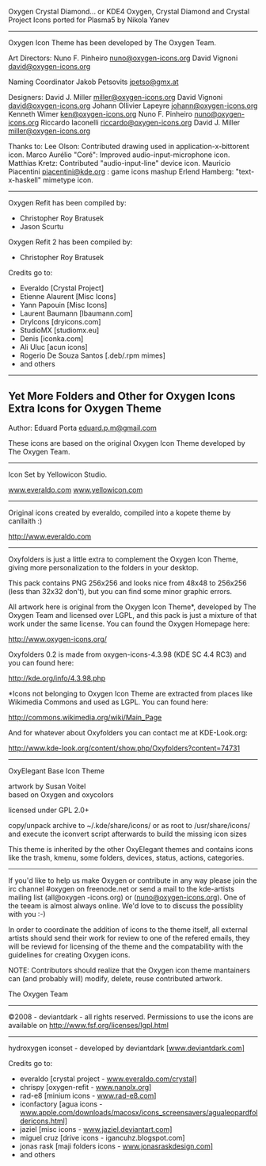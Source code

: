 Oxygen Crystal Diamond...  or KDE4 Oxygen, Crystal Diamond and Crystal Project Icons ported for Plasma5 by Nikola Yanev

******************************************************************************************

Oxygen Icon Theme has been developed by The Oxygen Team.

Art Directors:
Nuno F. Pinheiro <nuno@oxygen-icons.org>
David Vignoni <david@oxygen-icons.org>

Naming Coordinator
Jakob Petsovits <jpetso@gmx.at>

Designers:
David J. Miller <miller@oxygen-icons.org>
David Vignoni <david@oxygen-icons.org>
Johann Ollivier Lapeyre <johann@oxygen-icons.org>
Kenneth Wimer <ken@oxygen-icons.org> 
Nuno F. Pinheiro <nuno@oxygen-icons.org>
Riccardo Iaconelli <riccardo@oxygen-icons.org>
David J. Miller <miller@oxygen-icons.org>

Thanks to:
Lee Olson: Contributed drawing used in application-x-bittorent icon.
Marco Aurélio "Coré": Improved audio-input-microphone icon.
Matthias Kretz: Contributed "audio-input-line" device icon.
Mauricio Piacentini <piacentini@kde.org> : game icons mashup
Erlend Hamberg: "text-x-haskell" mimetype icon.

********************************************************************

Oxygen Refit has been compiled by:
* Christopher Roy Bratusek
* Jason Scurtu

Oxygen Refit 2 has been compiled by:
* Christopher Roy Bratusek

Credits go to:
* Everaldo [Crystal Project]
* Etienne Alaurent [Misc Icons]
* Yann Papouin [Misc Icons]
* Laurent Baumann [lbaumann.com]
* DryIcons [dryicons.com]
* StudioMX [studiomx.eu]
* Denis [iconka.com]
* Ali Uluc [acun icons]
* Rogerio De Souza Santos [.deb/.rpm mimes]
* and others

********************************************************************

Yet More Folders and Other for Oxygen Icons
Extra Icons for Oxygen Theme
-----

Author: Eduard Porta <eduard.p.m@gmail.com>

These icons are based on the original Oxygen Icon Theme
developed by The Oxygen Team.

********************************************************************

Icon Set by Yellowicon Studio.

www.everaldo.com
www.yellowicon.com

********************************************************************

Original icons created by everaldo, compiled into a kopete theme by canllaith :)

http://www.everaldo.com 

********************************************************************

Oxyfolders is just a little extra to complement the Oxygen Icon Theme, giving more personalization to the folders in your desktop.

This pack contains PNG 256x256 and looks nice from 48x48 to 256x256 (less than 32x32 don't), but you can find some minor graphic errors.

All artwork here is original from the Oxygen Icon Theme*, developed by The Oxygen Team and licensed over LGPL, and this pack is just a mixture of that work under the same license. You can found the Oxygen Homepage here:

http://www.oxygen-icons.org/

Oxyfolders 0.2 is made from oxygen-icons-4.3.98 (KDE SC 4.4 RC3) and you can found here:

http://kde.org/info/4.3.98.php

*Icons not belonging to Oxygen Icon Theme are extracted from places like Wikimedia Commons and used as LGPL. You can found here:

http://commons.wikimedia.org/wiki/Main_Page

And for whatever about Oxyfolders you can contact me at KDE-Look.org:

http://www.kde-look.org/content/show.php/Oxyfolders?content=74731

********************************************************************

OxyElegant Base Icon Theme

artwork by Susan Voitel <gfx AT spacepenguin.de>  
based on Oxygen and oxycolors

licensed under GPL 2.0+

copy/unpack archive to ~/.kde/share/icons/ or as root to /usr/share/icons/ and execute the iconvert script afterwards to build the missing icon sizes

This theme is inherited by the other OxyElegant themes and contains icons like the trash, kmenu, some folders, devices, status, actions, categories.

********************************************************************

If you'd like to help us make Oxygen or contribute in any way please join the irc channel #oxygen on freenode.net or send a mail to the kde-artists mailing list (all@oxygen -icons.org) or (nuno@oxygen-icons.org). One of the teeam is almost always online. We'd love to to discuss the possiblity with you :-)

In order to coordinate the addition of icons to the theme itself, all external artists should send their work for review to one of the refered emails, they will be reviewd for  licensing of the theme and the compatability with the guidelines for creating Oxygen icons.

NOTE:
Contributors should realize that the Oxygen icon theme mantainers can (and probably will) modify, delete, reuse contributed artwork.

The Oxygen Team

********************************************************************

©2008 - deviantdark - all rights reserved. Permissions to use the icons are available on http://www.fsf.org/licenses/lgpl.html

********************************************************************

hydroxygen iconset - developed by deviantdark [www.deviantdark.com]


Credits go to:
* everaldo [crystal project - www.everaldo.com/crystal]
* chrispy [oxygen-refit - www.nanolx.org]
* rad-e8 [minium icons - www.rad-e8.com]
* iconfactory [agua icons - www.apple.com/downloads/macosx/icons_screensavers/agualeopardfoldericons.html]
* jaziel [misc icons - www.jaziel.deviantart.com]
* miguel cruz [drive icons - igancuhz.blogspot.com]
* jonas rask [maji folders icons - www.jonasraskdesign.com]
* and others
